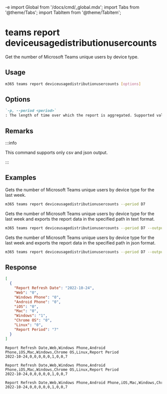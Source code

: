 -e <!-- DISCLAIMER: All secrets, passwords, and sensitive values in this document are examples only and not real credentials. -->
import Global from '/docs/cmd/_global.mdx';
import Tabs from '@theme/Tabs';
import TabItem from '@theme/TabItem';

# teams report deviceusagedistributionusercounts

Get the number of Microsoft Teams unique users by device type. 

## Usage

```sh
m365 teams report deviceusagedistributionusercounts [options]
```

## Options

```md definition-list
`-p, --period <period>`
: The length of time over which the report is aggregated. Supported values `D7`, `D30`, `D90`, `D180`.
```

<Global />

## Remarks

:::info

This command supports only csv and json output.

:::

## Examples

Gets the number of Microsoft Teams unique users by device type for the last week.

```sh
m365 teams report deviceusagedistributionusercounts --period D7
```

Gets the number of Microsoft Teams unique users by device type for the last week and exports the report data in the specified path in text format.

```sh
m365 teams report deviceusagedistributionusercounts --period D7 --output text > "deviceusagedistributionusercounts.txt"
```

Gets the number of Microsoft Teams unique users by device type for the last week and exports the report data in the specified path in json format.

```sh
m365 teams report deviceusagedistributionusercounts --period D7 --output json > "deviceusagedistributionusercounts.json"
```

## Response

<Tabs>
  <TabItem value="JSON">

  ``` json
  [
    {
      "Report Refresh Date": "2022-10-24",
      "Web": "0",
      "Windows Phone": "0",
      "Android Phone": "0",
      "iOS": "0",
      "Mac": "0",
      "Windows": "1",
      "Chrome OS": "0",
      "Linux": "0",
      "Report Period": "7"
    }
  ]
  ```

  </TabItem>
  <TabItem value="Text">

  ``` text
  Report Refresh Date,Web,Windows Phone,Android Phone,iOS,Mac,Windows,Chrome OS,Linux,Report Period
  2022-10-24,0,0,0,0,0,1,0,0,7
  ```

  </TabItem>
  <TabItem value="CSV">

  ``` text
  Report Refresh Date,Web,Windows Phone,Android Phone,iOS,Mac,Windows,Chrome OS,Linux,Report Period
  2022-10-24,0,0,0,0,0,1,0,0,7
  ```

  </TabItem>
  <TabItem value="Markdown">

  ```md
  Report Refresh Date,Web,Windows Phone,Android Phone,iOS,Mac,Windows,Chrome OS,Linux,Report Period
  2022-10-24,0,0,0,0,0,1,0,0,7
  ```

  </TabItem>
</Tabs>
